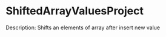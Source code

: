 ShiftedArrayValuesProject
=========================

Description: Shifts an elements of array after insert new value 
